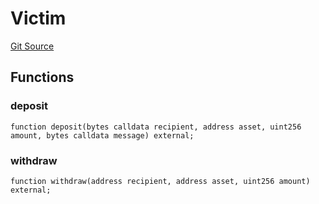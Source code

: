 # Victim
[Git Source](https://github.com/zeta-chain/protocol-contracts/blob/3bb9d457957aef905a86b30e0813a459014e0a7e/contracts/evm/testing/AttackerContract.sol)


## Functions
### deposit


```solidity
function deposit(bytes calldata recipient, address asset, uint256 amount, bytes calldata message) external;
```

### withdraw


```solidity
function withdraw(address recipient, address asset, uint256 amount) external;
```

